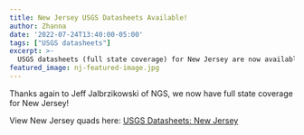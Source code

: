 ```yaml
---
title: New Jersey USGS Datasheets Available!
author: Zhanna
date: '2022-07-24T13:40:00-05:00'
tags: ["USGS datasheets"]
excerpt: >-
  USGS datasheets (full state coverage) for New Jersey are now available!
featured_image: nj-featured-image.jpg
---
```


Thanks again to Jeff Jalbrzikowski of NGS, we now have full state coverage for New Jersey! 

View New Jersey quads here: [USGS Datasheets: New Jersey](/usgs-datasheets/new-jersey/)
